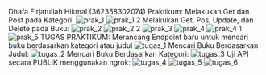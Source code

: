 Dhafa Firjatullah Hikmal (362358302074) Praktikum:
Melakukan Get dan Post pada Kategori:
![prak_1](https://github.com/user-attachments/assets/c5e7fd16-c3a0-4056-9319-3ac1bcfb26cb)
![prak_1 2](https://github.com/user-attachments/assets/25e5cbda-1d61-412d-9dd1-93c0d9dc0dbf)
Melakukan Get, Pos, Update, dan Delete pada Buku:
![prak_2](https://github.com/user-attachments/assets/baca12a7-2953-4fa8-868f-cd78b2b8f632)
![prak_2 2](https://github.com/user-attachments/assets/d161d5fe-07e6-4f5c-a9dc-f17612b13f38)
![prak_3](https://github.com/user-attachments/assets/3d1a7195-311e-4b9d-b81c-9ce099fbcb4d)
![prak_4](https://github.com/user-attachments/assets/e2393ba3-9585-4be2-aa84-684cd6fc7a66)
![prak_4 1](https://github.com/user-attachments/assets/d3b5d4c7-9aac-47c9-aa14-80e90e348055)
![prak_5](https://github.com/user-attachments/assets/5d14f33d-52ab-442a-810e-1d69f941ba92)
TUGAS PRAKTIKUM:
Merancang Endpoint baru untuk mencari buku berdasarkan kategori atau judul
![tugas_1](https://github.com/user-attachments/assets/8c348faa-8908-481b-be3a-8ee3e411bdf1)
Mencari Buku Berdasarkan Judul:
![tugas_2](https://github.com/user-attachments/assets/d0cda757-7d79-4332-9371-318bd10fa1c1)
Mencari Buku Berdasarkan Kategori:
![tugas_3](https://github.com/user-attachments/assets/27b9dba1-60a6-4aa7-8a1a-951584b8b815)
Uji API secara PUBLIK menggunakan ngrok:
![tugas_4](https://github.com/user-attachments/assets/3ebb8e9e-e8f1-41c1-9f74-e1a705b31485)
![tugas_5](https://github.com/user-attachments/assets/19df129c-a7e7-4356-b1a7-5e3aacfe47a2)
![tugas_6](https://github.com/user-attachments/assets/b4ddbbd4-649b-488f-8205-0d7b4ce8edfe)
